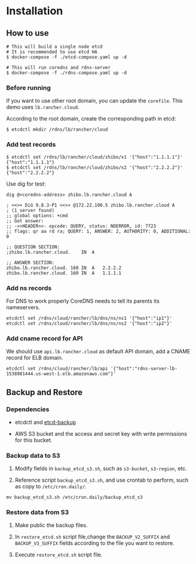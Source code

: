 # Installation

## How to use

```
# This will build a single node etcd
# It is recommended to use etcd HA
$ docker-compose -f ./etcd-compose.yaml up -d

# This will run coredns and rdns-server
$ docker-compose -f ./rdns-compose.yaml up -d
```

### Before running

If you want to use other root domain, you can update the `corefile`. This demo uses `lb.rancher.cloud`.

According to the root domain, create the corresponding path in etcd:

```
$ etcdctl mkdir /rdns/lb/rancher/cloud
```

### Add test records

```
$ etcdctl set /rdns/lb/rancher/cloud/zhibo/x1 '{"host":"1.1.1.1"}'
{"host":"1.1.1.1"}
$ etcdctl set /rdns/lb/rancher/cloud/zhibo/x2 '{"host":"2.2.2.2"}'
{"host":"2.2.2.2"}
```

Use dig for test:

```
dig @<coredns-address> zhibo.lb.rancher.cloud A

; <<>> DiG 9.8.3-P1 <<>> @172.22.100.5 zhibo.lb.rancher.cloud A
; (1 server found)
;; global options: +cmd
;; Got answer:
;; ->>HEADER<<- opcode: QUERY, status: NOERROR, id: 7723
;; flags: qr aa rd ra; QUERY: 1, ANSWER: 2, AUTHORITY: 0, ADDITIONAL: 0

;; QUESTION SECTION:
;zhibo.lb.rancher.cloud.	IN	A

;; ANSWER SECTION:
zhibo.lb.rancher.cloud. 160	IN	A	2.2.2.2
zhibo.lb.rancher.cloud. 160	IN	A	1.1.1.1
```

### Add ns records

For DNS to work properly CoreDNS needs to tell its parents its nameservers.

```
etcdctl set /rdns/cloud/rancher/lb/dns/ns/ns1 '{"host":"ip1"}'
etcdctl set /rdns/cloud/rancher/lb/dns/ns/ns2 '{"host":"ip2"}'
```

### Add cname record for API

We should use `api.lb.rancher.cloud` as default API domain, add a CNAME record for ELB domain.

```
etcdctl set /rdns/cloud/rancher/lb/api '{"host":"rdns-server-lb-1538981444.us-west-1.elb.amazonaws.com"}'
```

## Backup and Restore

### Dependencies

* etcdctl and [etcd-backup](https://github.com/giantswarm/etcd-backup)

* AWS S3 bucket and the access and secret key with write permissions for this bucket.

### Backup data to S3

1. Modify fields in `backup_etcd_s3.sh`, such as `s3-bucket`, `s3-region`, etc.

2. Reference script `backup_etcd_s3.sh`, and use crontab to perform, such as copy to `/etc/cron.daily/`.

```
mv backup_etcd_s3.sh /etc/cron.daily/backup_etcd_s3
```

### Restore data from S3

1. Make public the backup files.

2. In `restore_etcd.sh` script file,change the `BACKUP_V2_SUFFIX` and `BACKUP_V3_SUFFIX` fields according to the file you want to restore.

3. Execute `restore_etcd.sh` script file.
